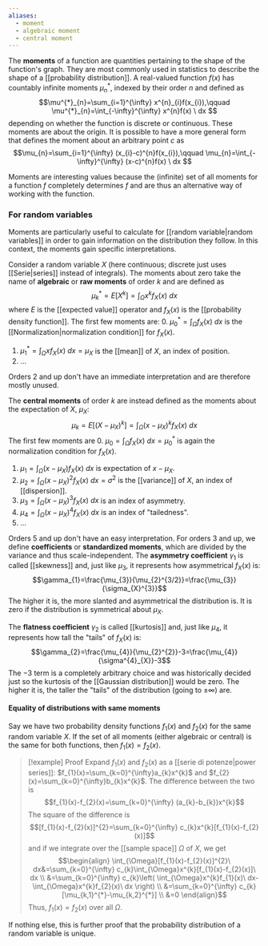 ```yaml
---
aliases:
  - moment
  - algebraic moment
  - central moment
---
```

The **moments** of a function are quantities pertaining to the shape of the function's graph. They are most commonly used in statistics to describe the shape of a [[probability distribution]]. A real-valued function $f(x)$ has countably infinite moments $\mu^{*}_{n}$, indexed by their order $n$ and defined as
$$\mu^{*}_{n}=\sum_{i=1}^{\infty} x^{n}_{i}f(x_{i}),\qquad \mu^{*}_{n}=\int_{-\infty}^{\infty} x^{n}f(x) \ dx  $$
depending on whether the function is discrete or continuous. These moments are about the origin. It is possible to have a more general form that defines the moment about an arbitrary point $c$ as
$$\mu_{n}=\sum_{i=1}^{\infty} (x_{i}-c)^{n}f(x_{i}),\qquad \mu_{n}=\int_{-\infty}^{\infty} (x-c)^{n}f(x) \ dx $$

Moments are interesting values because the (infinite) set of all moments for a function $f$ completely determines $f$ and are thus an alternative way of working with the function.
### For random variables
Moments are particularly useful to calculate for [[random variable|random variables]] in order to gain information on the distribution they follow. In this context, the moments gain specific interpretations.

Consider a random variable $X$ (here continuous; discrete just uses [[Serie|series]] instead of integrals). The moments about zero take the name of **algebraic** or **raw moments** of order $k$ and are defined as
$$\mu^{*}_{k}=E[X^{k}]=\int_{\Omega}x^{k}f_{X}(x)\ dx$$
where $E$ is the [[expected value]] operator and $f_{X}(x)$ is the [[probability density function]]. The first few moments are:
0. $\mu^{*}_{0}=\int_{\Omega}f_{X}(x)\ dx$ is the [[Normalization|normalization condition]] for $f_{X}(x)$.
1. $\mu^{*}_{1}=\int_{\Omega}xf_{X}(x)\ dx=\mu_{X}$ is the [[mean]] of $X$, an index of position.
2. ...

Orders 2 and up don't have an immediate interpretation and are therefore mostly unused.

The **central moments** of order $k$ are instead defined as the moments about the expectation of $X$, $\mu_{X}$:
$$\mu_{k}=E[(X-\mu_{X})^{k}]=\int_{\Omega}(x-\mu_{X})^{k}f_{X}(x)\ dx$$
The first few moments are
0. $\mu_{0}=\int_{\Omega}f_{X}(x)\ dx=\mu^{*}_{0}$ is again the normalization condition for $f_{X}(x)$.
1. $\mu_{1}=\int_{\Omega}(x-\mu_{X})f_{X}(x)\ dx$ is expectation of $x-\mu_{X}$.
2. $\mu_{2}=\int_{\Omega}(x-\mu_{X})^{2}f_{X}(x)\ dx=\sigma ^{2}$ is the [[variance]] of $X$, an index of [[dispersion]].
3. $\mu_{3}=\int_{\Omega}(x-\mu_{X})^{3}f_{X}(x)\ dx$ is an index of asymmetry.
4. $\mu_{4}=\int_{\Omega}(x-\mu_{X})^{4}f_{X}(x)\ dx$ is an index of "tailedness".
5. ...

Orders 5 and up don't have an easy interpretation. For orders 3 and up, we define **coefficients** or **standardized moments**, which are divided by the variance and thus scale-independent. The **asymmetry coefficient** $\gamma_{1}$ is called [[skewness]] and, just like $\mu_{3}$, it represents how asymmetrical $f_{X}(x)$ is:
$$\gamma_{1}=\frac{\mu_{3}}{\mu_{2}^{3/2}}=\frac{\mu_{3}}{\sigma_{X}^{3}}$$
The higher it is, the more slanted and asymmetrical the distribution is. It is zero if the distribution is symmetrical about $\mu_{X}$.

The **flatness coefficient** $\gamma_{2}$ is called [[kurtosis]] and, just like $\mu_{4}$, it represents how tall the "tails" of $f_{X}(x)$ is:
$$\gamma_{2}=\frac{\mu_{4}}{\mu_{2}^{2}}-3=\frac{\mu_{4}}{\sigma^{4}_{X}}-3$$
The $-3$ term is a completely arbitrary choice and was historically decided just so the kurtosis of the [[Gaussian distribution]] would be zero. The higher it is, the taller the "tails" of the distribution (going to $\pm \infty$) are.
#### Equality of distributions with same moments
Say we have two probability density functions $f_{1}(x)$ and $f_{2}(x)$ for the same random variable $X$. If the set of all moments (either algebraic or central) is the same for both functions, then $f_{1}(x)=f_{2}(x)$.

> [!example] Proof
>Expand $f_{1}(x)$ and $f_{2}(x)$ as a [[serie di potenze|power series]]: $f_{1}(x)=\sum_{k=0}^{\infty}a_{k}x^{k}$ and $f_{2}(x)=\sum_{k=0}^{\infty}b_{k}x^{k}$. The difference between the two is
> $$f_{1}(x)-f_{2}(x)=\sum_{k=0}^{\infty} (a_{k}-b_{k})x^{k}$$
> The square of the difference is
> $$[f_{1}(x)-f_{2}(x)]^{2}=\sum_{k=0}^{\infty} c_{k}x^{k}[f_{1}(x)-f_{2}(x)]$$
> and if we integrate over the [[sample space]] $\Omega$ of $X$, we get
> $$\begin{align}
> \int_{\Omega}[f_{1}(x)-f_{2}(x)]^{2}\ dx&=\sum_{k=0}^{\infty} c_{k}\int_{\Omega}x^{k}[f_{1}(x)-f_{2}(x)]\ dx \\
> &=\sum_{k=0}^{\infty} c_{k}\left( \int_{\Omega}x^{k}f_{1}(x)\ dx-\int_{\Omega}x^{k}f_{2}(x)\ dx \right)  \\
> &=\sum_{k=0}^{\infty} c_{k}[\mu_{k,1}^{*}-\mu_{k,2}^{*}] \\
> &=0
> \end{align}$$
> Thus, $f_{1}(x)=f_{2}(x)$ over all $\Omega$.

If nothing else, this is further proof that the probability distribution of a random variable is unique.